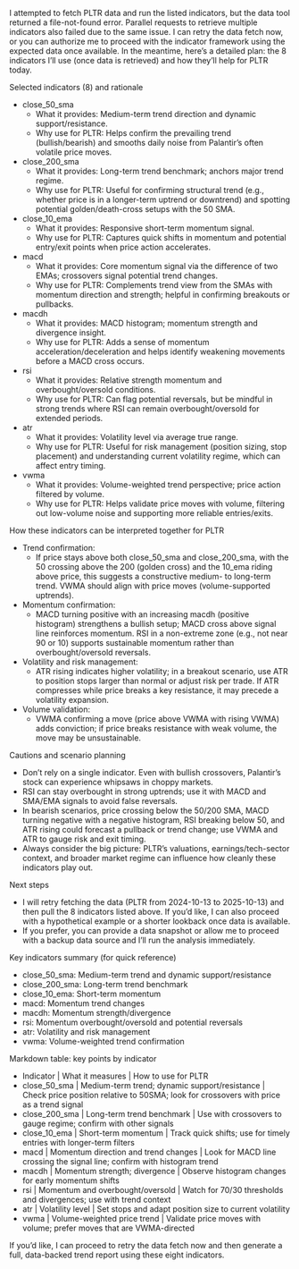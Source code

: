 I attempted to fetch PLTR data and run the listed indicators, but the data tool returned a file-not-found error. Parallel requests to retrieve multiple indicators also failed due to the same issue. I can retry the data fetch now, or you can authorize me to proceed with the indicator framework using the expected data once available. In the meantime, here’s a detailed plan: the 8 indicators I’ll use (once data is retrieved) and how they’ll help for PLTR today.

Selected indicators (8) and rationale
- close_50_sma
  - What it provides: Medium-term trend direction and dynamic support/resistance.
  - Why use for PLTR: Helps confirm the prevailing trend (bullish/bearish) and smooths daily noise from Palantir’s often volatile price moves.
- close_200_sma
  - What it provides: Long-term trend benchmark; anchors major trend regime.
  - Why use for PLTR: Useful for confirming structural trend (e.g., whether price is in a longer-term uptrend or downtrend) and spotting potential golden/death-cross setups with the 50 SMA.
- close_10_ema
  - What it provides: Responsive short-term momentum signal.
  - Why use for PLTR: Captures quick shifts in momentum and potential entry/exit points when price action accelerates.
- macd
  - What it provides: Core momentum signal via the difference of two EMAs; crossovers signal potential trend changes.
  - Why use for PLTR: Complements trend view from the SMAs with momentum direction and strength; helpful in confirming breakouts or pullbacks.
- macdh
  - What it provides: MACD histogram; momentum strength and divergence insight.
  - Why use for PLTR: Adds a sense of momentum acceleration/deceleration and helps identify weakening movements before a MACD cross occurs.
- rsi
  - What it provides: Relative strength momentum and overbought/oversold conditions.
  - Why use for PLTR: Can flag potential reversals, but be mindful in strong trends where RSI can remain overbought/oversold for extended periods.
- atr
  - What it provides: Volatility level via average true range.
  - Why use for PLTR: Useful for risk management (position sizing, stop placement) and understanding current volatility regime, which can affect entry timing.
- vwma
  - What it provides: Volume-weighted trend perspective; price action filtered by volume.
  - Why use for PLTR: Helps validate price moves with volume, filtering out low-volume noise and supporting more reliable entries/exits.

How these indicators can be interpreted together for PLTR
- Trend confirmation:
  - If price stays above both close_50_sma and close_200_sma, with the 50 crossing above the 200 (golden cross) and the 10_ema riding above price, this suggests a constructive medium- to long-term trend. VWMA should align with price moves (volume-supported uptrends).
- Momentum confirmation:
  - MACD turning positive with an increasing macdh (positive histogram) strengthens a bullish setup; MACD cross above signal line reinforces momentum. RSI in a non-extreme zone (e.g., not near 90 or 10) supports sustainable momentum rather than overbought/oversold reversals.
- Volatility and risk management:
  - ATR rising indicates higher volatility; in a breakout scenario, use ATR to position stops larger than normal or adjust risk per trade. If ATR compresses while price breaks a key resistance, it may precede a volatility expansion.
- Volume validation:
  - VWMA confirming a move (price above VWMA with rising VWMA) adds conviction; if price breaks resistance with weak volume, the move may be unsustainable.

Cautions and scenario planning
- Don’t rely on a single indicator. Even with bullish crossovers, Palantir’s stock can experience whipsaws in choppy markets.
- RSI can stay overbought in strong uptrends; use it with MACD and SMA/EMA signals to avoid false reversals.
- In bearish scenarios, price crossing below the 50/200 SMA, MACD turning negative with a negative histogram, RSI breaking below 50, and ATR rising could forecast a pullback or trend change; use VWMA and ATR to gauge risk and exit timing.
- Always consider the big picture: PLTR’s valuations, earnings/tech-sector context, and broader market regime can influence how cleanly these indicators play out.

Next steps
- I will retry fetching the data (PLTR from 2024-10-13 to 2025-10-13) and then pull the 8 indicators listed above. If you’d like, I can also proceed with a hypothetical example or a shorter lookback once data is available.
- If you prefer, you can provide a data snapshot or allow me to proceed with a backup data source and I’ll run the analysis immediately.

Key indicators summary (for quick reference)
- close_50_sma: Medium-term trend and dynamic support/resistance
- close_200_sma: Long-term trend benchmark
- close_10_ema: Short-term momentum
- macd: Momentum trend changes
- macdh: Momentum strength/divergence
- rsi: Momentum overbought/oversold and potential reversals
- atr: Volatility and risk management
- vwma: Volume-weighted trend confirmation

Markdown table: key points by indicator
- Indicator | What it measures | How to use for PLTR
- close_50_sma | Medium-term trend; dynamic support/resistance | Check price position relative to 50SMA; look for crossovers with price as a trend signal
- close_200_sma | Long-term trend benchmark | Use with crossovers to gauge regime; confirm with other signals
- close_10_ema | Short-term momentum | Track quick shifts; use for timely entries with longer-term filters
- macd | Momentum direction and trend changes | Look for MACD line crossing the signal line; confirm with histogram trend
- macdh | Momentum strength; divergence | Observe histogram changes for early momentum shifts
- rsi | Momentum and overbought/oversold | Watch for 70/30 thresholds and divergences; use with trend context
- atr | Volatility level | Set stops and adapt position size to current volatility
- vwma | Volume-weighted price trend | Validate price moves with volume; prefer moves that are VWMA-directed

If you’d like, I can proceed to retry the data fetch now and then generate a full, data-backed trend report using these eight indicators.